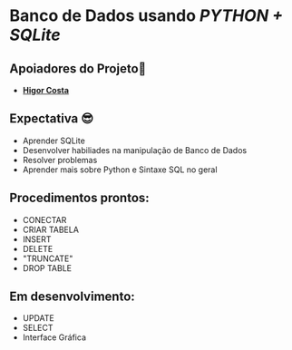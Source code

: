 # Banco de Dados usando *PYTHON + SQLite*
## Apoiadores do Projeto🤝
- <a href="https://github.com/HiCosta">**Higor Costa**<a>

## Expectativa 😎
- Aprender SQLite
- Desenvolver habiliades na manipulação de Banco de Dados
- Resolver problemas
- Aprender mais sobre Python e Sintaxe SQL no geral 

## Procedimentos prontos:
- CONECTAR
- CRIAR TABELA
- INSERT
- DELETE
- "TRUNCATE"
- DROP TABLE

## Em desenvolvimento:
- UPDATE
- SELECT
- Interface Gráfica
